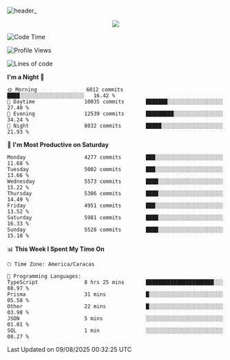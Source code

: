 ![header_](https://github.com/user-attachments/assets/4010d822-ccdc-4198-b608-18c773338d18)


<p align="center">
  <a href="http://www.github.com/thevacs">
    <img src="https://github-readme-streak-stats.herokuapp.com/?user=thevacs&stroke=ffffff&background=1c1917&ring=0891b2&fire=0891b2&currStreakNum=ffffff&currStreakLabel=0891b2&sideNums=ffffff&sideLabels=ffffff&dates=ffffff&hide_border=true" />
  </a>
</p>

<!--START_SECTION:waka-->
![Code Time](http://img.shields.io/badge/Code%20Time-3%2C618%20hrs%2010%20mins-blue)

![Profile Views](http://img.shields.io/badge/Profile%20Views-0-blue)

![Lines of code](https://img.shields.io/badge/From%20Hello%20World%20I%27ve%20Written-6.8%20million%20lines%20of%20code-blue)

**I'm a Night 🦉** 

```text
🌞 Morning                6012 commits        ████░░░░░░░░░░░░░░░░░░░░░   16.42 % 
🌆 Daytime                10035 commits       ███████░░░░░░░░░░░░░░░░░░   27.40 % 
🌃 Evening                12539 commits       █████████░░░░░░░░░░░░░░░░   34.24 % 
🌙 Night                  8032 commits        █████░░░░░░░░░░░░░░░░░░░░   21.93 % 
```
📅 **I'm Most Productive on Saturday** 

```text
Monday                   4277 commits        ███░░░░░░░░░░░░░░░░░░░░░░   11.68 % 
Tuesday                  5002 commits        ███░░░░░░░░░░░░░░░░░░░░░░   13.66 % 
Wednesday                5573 commits        ████░░░░░░░░░░░░░░░░░░░░░   15.22 % 
Thursday                 5306 commits        ████░░░░░░░░░░░░░░░░░░░░░   14.49 % 
Friday                   4951 commits        ███░░░░░░░░░░░░░░░░░░░░░░   13.52 % 
Saturday                 5981 commits        ████░░░░░░░░░░░░░░░░░░░░░   16.33 % 
Sunday                   5528 commits        ████░░░░░░░░░░░░░░░░░░░░░   15.10 % 
```


📊 **This Week I Spent My Time On** 

```text
🕑︎ Time Zone: America/Caracas

💬 Programming Languages: 
TypeScript               8 hrs 25 mins       ██████████████████████░░░   88.97 % 
Prisma                   31 mins             █░░░░░░░░░░░░░░░░░░░░░░░░   05.58 % 
Other                    22 mins             █░░░░░░░░░░░░░░░░░░░░░░░░   03.98 % 
JSON                     5 mins              ░░░░░░░░░░░░░░░░░░░░░░░░░   01.01 % 
SQL                      1 min               ░░░░░░░░░░░░░░░░░░░░░░░░░   00.27 % 
```


 Last Updated on 09/08/2025 00:32:25 UTC
<!--END_SECTION:waka-->
